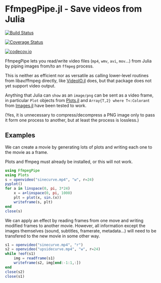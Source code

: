 # FfmpegPipe.jl - Save videos from Julia

[![Build Status](https://travis-ci.org/perrutquist/FfmpegPipe.jl.svg?branch=master)](https://travis-ci.org/perrutquist/FfmpegPipe.jl)

[![Coverage Status](https://coveralls.io/repos/perrutquist/FfmpegPipe.jl/badge.svg?branch=master&service=github)](https://coveralls.io/github/perrutquist/FfmpegPipe.jl?branch=master)

[![codecov.io](http://codecov.io/github/perrutquist/FfmpegPipe.jl/coverage.svg?branch=master)](http://codecov.io/github/perrutquist/FfmpegPipe.jl?branch=master)

FfmpegPipe lets you read/write video files (`mp4`, `wmv`, `avi`, `mov`...) from Julia by piping images from/to an `ffmpeg` process.

This is neither as efficient nor as versatile as calling lower-level routines from libav/ffmpeg directly, like [VideoIO.jl](https://github.com/kmsquire/VideoIO.jl) does, but that package does not yet support video output.

Anything that Julia can `show` as an `image/png` can be sent as a video frame,
in particular `Plot` objects from [Plots.jl](https://github.com/JuliaPlots/Plots.jl)
and `Array{T,2} where T<:Colorant` from [Images.jl](https://github.com/JuliaImages/Images.jl)
have been tested to work.

(Yes, it is unnecessary to compress/decompress a PNG image only to pass it form
one process to another, but at least the process is lossless.)

## Examples

We can create a movie by generating lots of plots and writing each one to
the movie as a frame.

Plots and ffmpeg must already be installed, or this will not work.

```julia
using FfmpegPipe
using Plots
s = openvideo("sinecurve.mp4", "w", r=24)
pyplot()
for a in linspace(0, pi, 3*24)
    x = a+linspace(0, pi, 1000)
    plt = plot(x, sin.(x))
    writeframe(s, plt)
end
close(s)
```

We can apply an effect by reading frames from one move and writing modified
frames to another movie. However, all information except the images themselves
(sound, subtitles, framerate, metadata...)
will need to be transfered to the new movie in some other way.

```julia
s1 = openvideo("sinecurve.mp4", "r")
s2 = openvideo("upsidecurve.mp4", "w", r=24)
while !eof(s1)
    img = readframe(s1)
    writeframe(s2, img[end:-1:1,:])
end
close(s2)
close(s1)
```

